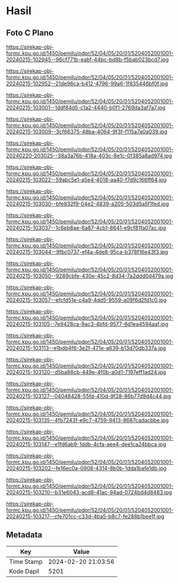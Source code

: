# Hasil

## Foto C Plano

https://sirekap-obj-formc.kpu.go.id/1450/pemilu/pdpr/52/04/05/20/01/5204052001001-20240215-102945--96cf771b-eabf-44bc-bd8b-f5bab023bcd7.jpg

https://sirekap-obj-formc.kpu.go.id/1450/pemilu/pdpr/52/04/05/20/01/5204052001001-20240215-102952--21de96ca-b412-4796-99a6-1f835446bf0f.jpg

https://sirekap-obj-formc.kpu.go.id/1450/pemilu/pdpr/52/04/05/20/01/5204052001001-20240215-103001--1ddf84d5-c1a2-4440-b0f1-2769da3af7a7.jpg

https://sirekap-obj-formc.kpu.go.id/1450/pemilu/pdpr/52/04/05/20/01/5204052001001-20240215-103009--3cf66375-48ba-4064-9f3f-f115a7a0a039.jpg

https://sirekap-obj-formc.kpu.go.id/1450/pemilu/pdpr/52/04/05/20/01/5204052001001-20240220-203025--38a3a76b-418a-403c-8e1c-0f385a8ad974.jpg

https://sirekap-obj-formc.kpu.go.id/1450/pemilu/pdpr/52/04/05/20/01/5204052001001-20240215-103022--59abc5e1-a5e4-4018-aa40-f7d9c166ff64.jpg

https://sirekap-obj-formc.kpu.go.id/1450/pemilu/pdpr/52/04/05/20/01/5204052001001-20240215-103030--bfe832f9-04e2-4839-a205-503d5a5f1fed.jpg

https://sirekap-obj-formc.kpu.go.id/1450/pemilu/pdpr/52/04/05/20/01/5204052001001-20240215-103037--1c6eb8ae-6a87-4cb1-8641-e9cf81fa07ac.jpg

https://sirekap-obj-formc.kpu.go.id/1450/pemilu/pdpr/52/04/05/20/01/5204052001001-20240215-103044--9fbc0737-ef4a-4de8-95ca-b378f16e43f3.jpg

https://sirekap-obj-formc.kpu.go.id/1450/pemilu/pdpr/52/04/05/20/01/5204052001001-20240215-103050--9289cbfe-430e-45c2-8d34-7a2ddd0d479a.jpg

https://sirekap-obj-formc.kpu.go.id/1450/pemilu/pdpr/52/04/05/20/01/5204052001001-20240215-103057--efcfd51e-c4a9-4dd5-9559-a09f6d2fd1c0.jpg

https://sirekap-obj-formc.kpu.go.id/1450/pemilu/pdpr/52/04/05/20/01/5204052001001-20240215-103105--7e9428ca-9ac3-4bfd-9577-6d1ea4594aaf.jpg

https://sirekap-obj-formc.kpu.go.id/1450/pemilu/pdpr/52/04/05/20/01/5204052001001-20240215-103113--e1bdb4f6-3e2f-471e-a639-b13d70db337a.jpg

https://sirekap-obj-formc.kpu.go.id/1450/pemilu/pdpr/52/04/05/20/01/5204052001001-20240215-103120--d5ba88cb-449e-4f0b-a0d1-7197eff1ad24.jpg

https://sirekap-obj-formc.kpu.go.id/1450/pemilu/pdpr/52/04/05/20/01/5204052001001-20240215-103127--04048428-55fd-410d-9f28-86b77d9d4c44.jpg

https://sirekap-obj-formc.kpu.go.id/1450/pemilu/pdpr/52/04/05/20/01/5204052001001-20240215-103135--4fb7243f-e9c7-4759-9413-8687cadacbbe.jpg

https://sirekap-obj-formc.kpu.go.id/1450/pemilu/pdpr/52/04/05/20/01/5204052001001-20240215-103147--e1fd6ab9-1ddb-4cfa-aee4-dee1ca24bbca.jpg

https://sirekap-obj-formc.kpu.go.id/1450/pemilu/pdpr/52/04/05/20/01/5204052001001-20240215-103202--fe16ec0a-0908-4314-8b0b-1dda1bafe1db.jpg

https://sirekap-obj-formc.kpu.go.id/1450/pemilu/pdpr/52/04/05/20/01/5204052001001-20240215-103210--b31e6043-acd8-41ac-94ad-0724bd4d8483.jpg

https://sirekap-obj-formc.kpu.go.id/1450/pemilu/pdpr/52/04/05/20/01/5204052001001-20240215-103217--cfe701cc-c33d-4ba5-b8c7-fe288b1bee1f.jpg


## Metadata

| Key        | Value               |
| ---------- | ------------------- |
| Time Stamp | 2024-02-20 21:03:56 |
| Kode Dapil | 5201                |



